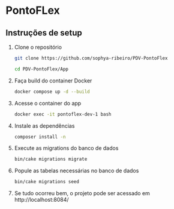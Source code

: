 # PontoFLex

## Instruções de setup

1. Clone o repositório

    ```sh
    git clone https://github.com/sophya-ribeiro/PDV-PontoFlex
    ```

    ```sh
    cd PDV-PontoFlex/App
    ```

2. Faça build do container Docker

    ```sh
    docker compose up -d --build
    ```

3. Acesse o container do app

    ```sh
    docker exec -it pontoflex-dev-1 bash
    ```

4. Instale as dependências

    ```sh
    composer install -n
    ```

5. Execute as migrations do banco de dados

    ```sh
    bin/cake migrations migrate
    ```

6. Popule as tabelas necessárias no banco de dados

    ```sh
    bin/cake migrations seed
    ```

7. Se tudo ocorreu bem, o projeto pode ser acessado em  http://localhost:8084/
